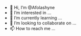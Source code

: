 - 👋 Hi, I’m @Afolashyne
- 👀 I’m interested in ...
- 🌱 I’m currently learning ...
- 💞️ I’m looking to collaborate on ...
- 📫 How to reach me ...

<!---
Afolashyne/Afolashyne is a ✨ special ✨ repository because its `README.md` (this file) appears on your GitHub profile.
You can click the Preview link to take a look at your changes.
--->
